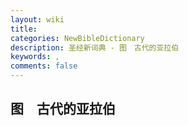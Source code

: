 ```yaml
---
layout: wiki
title: 
categories: NewBibleDictionary
description: 圣经新词典 - 图　古代的亚拉伯
keywords: , 
comments: false
---
```


## 图　古代的亚拉伯

